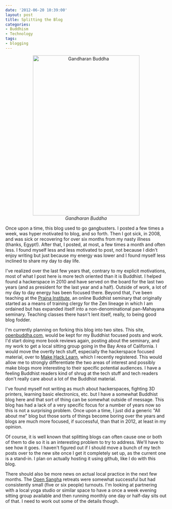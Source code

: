 ```yaml
---
date: '2012-06-20 10:39:00'
layout: post
title: Splitting the Blog
categories:
- Buddhism
- Technology
tags:
- blogging
---
```

<p style="text-align:center"><a href="http://www.flickr.com/photos/albill/7381272366/" title="Gandharan Buddha"><img src="http://farm9.staticflickr.com/8148/7381272366_56683cf555.jpg" width="333" height="500" alt="Gandharan Buddha"></a><br><em>Gandharan Buddha</em></p>
Once upon a time, this blog used to go gangbusters. I posted a few times a week, was hyper motivated to blog, and so forth. Then I got sick, in 2008, and was sick or recovering for over six months from my nasty illness (thanks, Egypt!). After that, I posted, at most, a few times a month and often less. I found myself less and less motivated to post, not because I didn't enjoy writing but just because my energy was lower and I found myself less inclined to share my day to day life.

I've realized over the last few years that, contrary to my explicit motivations, most of what I post here is more tech oriented than it is Buddhist. I helped found a hackerspace in 2010 and have served on the board for the last two years (and as president for the last year and a half). Outside of work, a lot of my day to day energy has been focused there. Beyond that, I've been teaching at the [Prajna Institute](https://prajnainstitute.org), an online Buddhist seminary that originally started as a means of training clergy for the Zen lineage in which I am ordained but has expanded itself into a non-denominational pan-Mahayana seminary. Teaching classes there hasn't lent itself, really, to being good blog fodder.

I'm currently planning on forking this blog into two sites. This site, [openbuddha.com](openbuddha.com), would be kept for my Buddhist focused posts and work. I'd start doing more book reviews again, posting about the seminary, and my work to get a local sitting group going in the Bay Area of California. I would move the overtly tech stuff, especially the hackerspace focused material, over to [Make Hack Learn](http://makehacklearn.org), which I recently registered. This would allow me to strongly differentiate the two areas of interest and possibly make blogs more interesting to their specific potential audiences. I have a feeling Buddhist readers kind of shrug at the tech stuff and tech readers don't really care about a lot of the Buddhist material.

I've found myself not writing as much about hackerspaces, fighting 3D printers, learning basic electronics, etc. but I have a somewhat Buddhist blog here and that sort of thing can be somewhat outside of message. This blog has had a lack of a very specific focus for a number of years now so this is not a surprising problem. Once upon a time, I just did a generic "All about me" blog but those sorts of things become boring over the years and blogs are much more focused, if successful, than that in 2012, at least in my opinion.

Of course, it is well known that splitting blogs can often cause one or both of them to die so it is an interesting problem to try to address. We'll have to see how it goes. I haven't figured out if I should move a bunch of my tech posts over to the new site once I get it completely set up, as the current one is a stand-in. I plan on actually hosting it using github, like I do with this blog. 

There should also be more news on actual local practice in the next few months. The [Open Sangha](http://www.opensangha.org) retreats were somewhat successful but had consistently small (five or six people) turnouts. I'm looking at partnering with a local yoga studio or similar space to have a once a week evening sitting group available and then running monthly one day or half-day sits out of that. I need to work out some of the details though.